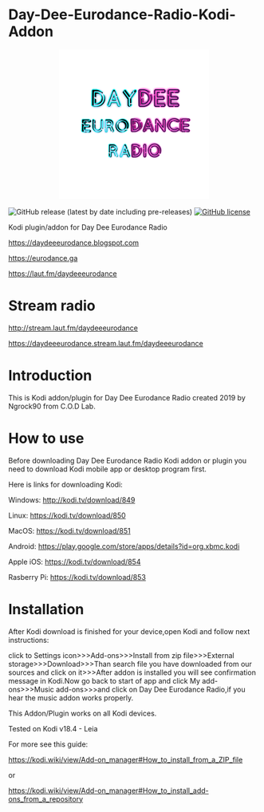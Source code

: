 # Day-Dee-Eurodance-Radio-Kodi-Addon
<p align="center">
<img src="https://github.com/ngrock90/Day-Dee-Eurodance-Radio-Kodi-Addon/raw/master/300x300.png" />

![GitHub release (latest by date including pre-releases)](https://img.shields.io/github/v/release/ngrock90/Day-Dee-Eurodance-Radio-Kodi-Addon?include_prereleases&style=plastic) <a href="https://github.com/ngrock90/Day-Dee-Eurodance-Radio-Kodi-Addon/blob/master/LICENSE"><img alt="GitHub license" src="https://img.shields.io/github/license/ngrock90/Day-Dee-Eurodance-Radio-Kodi-Addon?style=plastic"></a>

Kodi plugin/addon for Day Dee Eurodance Radio

https://daydeeeurodance.blogspot.com

https://eurodance.ga

https://laut.fm/daydeeeurodance

</p>

# Stream radio

http://stream.laut.fm/daydeeeurodance

https://daydeeeurodance.stream.laut.fm/daydeeeurodance

# Introduction

This is Kodi addon/plugin for Day Dee Eurodance Radio created 2019 by Ngrock90 from C.O.D Lab.

# How to use

Before downloading Day Dee Eurodance Radio Kodi addon or plugin you need to download Kodi mobile app or desktop program first.

Here is links for downloading Kodi:

Windows: http://kodi.tv/download/849

Linux: https://kodi.tv/download/850

MacOS: https://kodi.tv/download/851

Android: https://play.google.com/store/apps/details?id=org.xbmc.kodi

Apple iOS: https://kodi.tv/download/854

Rasberry Pi: https://kodi.tv/download/853

# Installation

After Kodi download is finished for your device,open Kodi and follow next instructions:

click to Settings icon>>>Add-ons>>>Install from zip file>>>External storage>>>Download>>>Than search file you have downloaded from our sources and click on it>>>After addon is installed you will see confirmation message in Kodi.Now go back to start of app and click My add-ons>>>Music add-ons>>>and click on Day Dee Eurodance Radio,if you hear the music addon works properly.

This Addon/Plugin works on all Kodi devices.

Tested on Kodi v18.4 - Leia

For more see this guide:

https://kodi.wiki/view/Add-on_manager#How_to_install_from_a_ZIP_file

or

https://kodi.wiki/view/Add-on_manager#How_to_install_add-ons_from_a_repository




